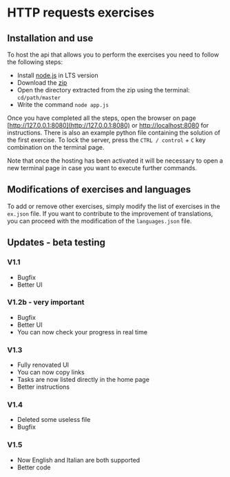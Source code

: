 # HTTP requests exercises

## Installation and use

To host the api that allows you to perform the exercises you need to follow the following steps:
 - Install [node.js](https://nodejs.org/en/) in LTS version
 - Download the [zip](https://github.com/luca31/HTTP-requests-exercises/zipball/master)
 - Open the directory extracted from the zip using the terminal: `cd/path/master`
 - Write the command `node app.js`

Once you have completed all the steps, open the browser on page [http://127.0.0.1:8080](http://127.0.0.1:8080) or [http://localhost:8080](http://localhost:8080) for instructions. There is also an example python file containing the solution of the first exercise. To lock the server, press the `CTRL / control` + `C` key combination on the terminal page.

Note that once the hosting has been activated it will be necessary to open a new terminal page in case you want to execute further commands.


## Modifications of exercises and languages

To add or remove other exercises, simply modify the list of exercises in the `ex.json` file. If you want to contribute to the improvement of translations, you can proceed with the modification of the `languages.json` file.


## Updates - beta testing

### V1.1
 - Bugfix
 - Better UI

### V1.2b - very important
 - Bugfix
 - Better UI
 - You can now check your progress in real time

### V1.3
 - Fully renovated UI
 - You can now copy links
 - Tasks are now listed directly in the home page
 - Better instructions

### V1.4
 - Deleted some useless file
 - Bugfix

### V1.5
 - Now English and Italian are both supported
 - Better code
